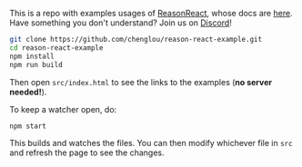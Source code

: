 This is a repo with examples usages of [ReasonReact](https://github.com/reasonml/reason-react), whose docs are [here](https://reasonml.github.io/reason-react/).
Have something you don't understand? Join us on [Discord](https://discord.gg/reasonml)!

```sh
git clone https://github.com/chenglou/reason-react-example.git
cd reason-react-example
npm install
npm run build
```

Then open `src/index.html` to see the links to the examples (**no server needed!**). 

To keep a watcher open, do:

```sh
npm start
```

This builds and watches the files. You can then modify whichever file in `src` and refresh the page to see the changes.
